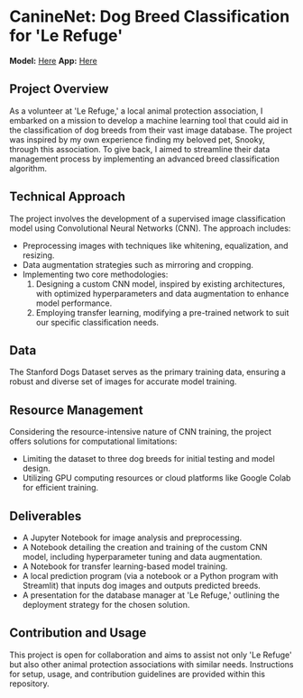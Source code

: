 # CanineNet: Dog Breed Classification for 'Le Refuge'

**Model:** [Here](https://huggingface.co/amaye15/ViT-Standford-Dogs)
**App:** [Here](https://caninenet.streamlit.app/)

## Project Overview
As a volunteer at 'Le Refuge,' a local animal protection association, I embarked on a mission to develop a machine learning tool that could aid in the classification of dog breeds from their vast image database. The project was inspired by my own experience finding my beloved pet, Snooky, through this association. To give back, I aimed to streamline their data management process by implementing an advanced breed classification algorithm.

## Technical Approach
The project involves the development of a supervised image classification model using Convolutional Neural Networks (CNN). The approach includes:
- Preprocessing images with techniques like whitening, equalization, and resizing.
- Data augmentation strategies such as mirroring and cropping.
- Implementing two core methodologies:
    1. Designing a custom CNN model, inspired by existing architectures, with optimized hyperparameters and data augmentation to enhance model performance.
    2. Employing transfer learning, modifying a pre-trained network to suit our specific classification needs.

## Data
The Stanford Dogs Dataset serves as the primary training data, ensuring a robust and diverse set of images for accurate model training.

## Resource Management
Considering the resource-intensive nature of CNN training, the project offers solutions for computational limitations:
- Limiting the dataset to three dog breeds for initial testing and model design.
- Utilizing GPU computing resources or cloud platforms like Google Colab for efficient training.

## Deliverables
- A Jupyter Notebook for image analysis and preprocessing.
- A Notebook detailing the creation and training of the custom CNN model, including hyperparameter tuning and data augmentation.
- A Notebook for transfer learning-based model training.
- A local prediction program (via a notebook or a Python program with Streamlit) that inputs dog images and outputs predicted breeds.
- A presentation for the database manager at 'Le Refuge,' outlining the deployment strategy for the chosen solution.

## Contribution and Usage
This project is open for collaboration and aims to assist not only 'Le Refuge' but also other animal protection associations with similar needs. Instructions for setup, usage, and contribution guidelines are provided within this repository.
